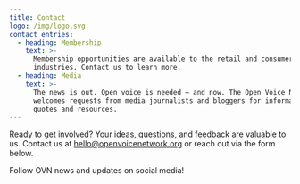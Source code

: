 ```yaml
---
title: Contact
logo: /img/logo.svg
contact_entries:
  - heading: Membership
    text: >-
      Membership opportunities are available to the retail and consumer goods
      industries. Contact us to learn more.
  - heading: Media
    text: >-
      The news is out. Open voice is needed – and now. The Open Voice Network
      welcomes requests from media journalists and bloggers for information,
      quotes and resources.
---
```

Ready to get involved? Your ideas, questions, and feedback are valuable to us. Contact us at hello@openvoicenetwork.org or reach out via the form below.

Follow OVN news and updates on social media!
